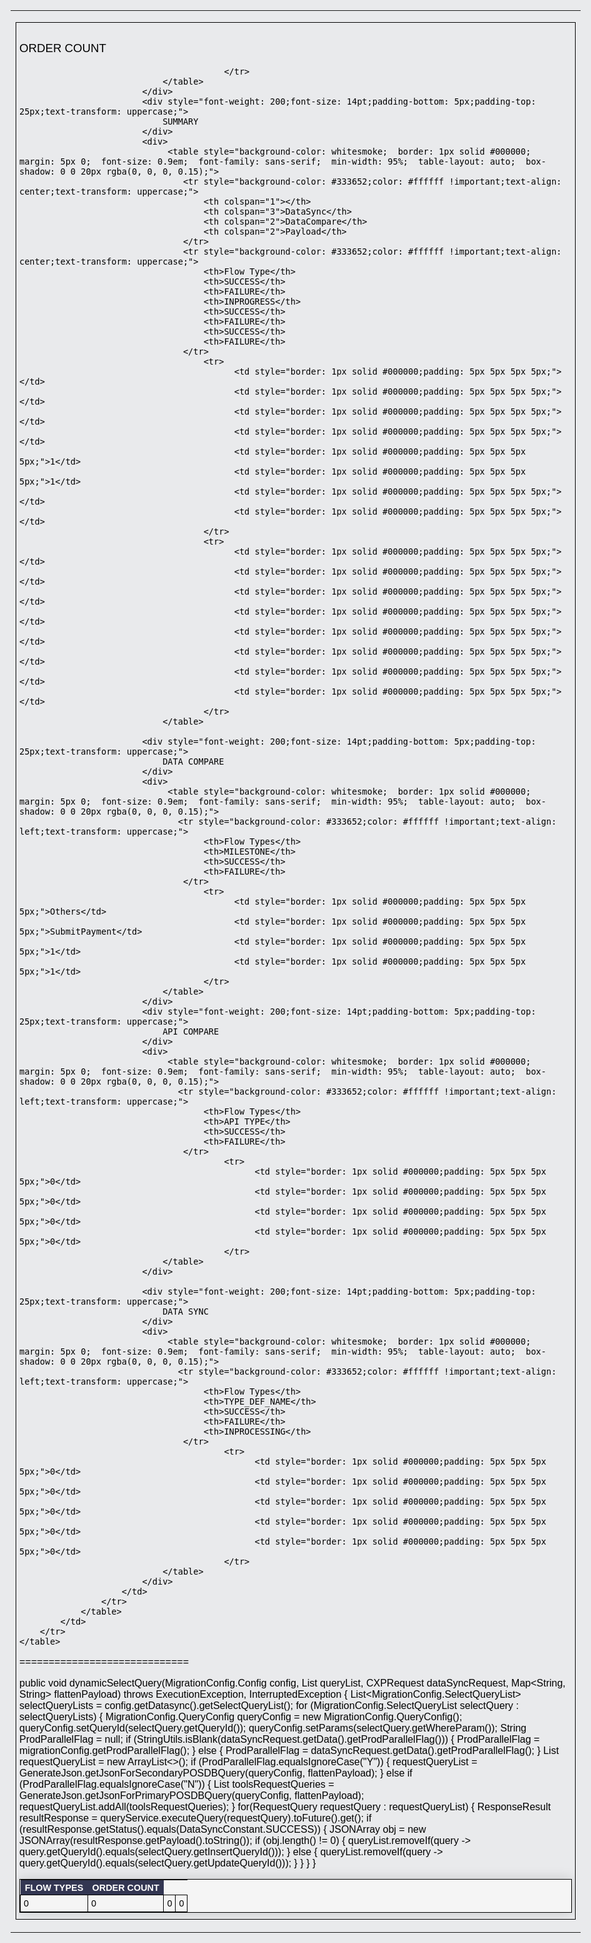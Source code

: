 <html xmlns="http://www.w3.org/1999/xhtml">

<head>
    <meta http-equiv="Content-Type" content="text/html; charset=UTF-8" />
    <title>Daily Report</title>
</head>

<body style="color: #000000; font-family: Arial, sans-serif; background: #E9EAEC; padding-left: 25px; min-width: 95%;">
    <table>
        <tr>
              <td>
                <table >
                    <tr>
                          <td style="border: 1px solid #000000;padding: 5px 5px 5px 5px;">
                            <div style="font-weight: 200;font-size: 14pt;padding-bottom: 5px;padding-top: 25px;text-transform: uppercase;">
							 ORDER COUNT
                            </div>
                            <div>
                                 <table style="background-color: whitesmoke;  border: 1px solid #000000;  margin: 5px 0;  font-size: 0.9em;  font-family: sans-serif;  min-width: 95%;  table-layout: auto;  box-shadow: 0 0 20px rgba(0, 0, 0, 0.15);">
                                   <tr style="background-color: #333652;color: #ffffff !important;text-align: left;text-transform: uppercase;">
                                        <th>Flow Types</th>
                                        <th>ORDER COUNT</th>
                                    </tr>
                                                                                <tr>
                                                  <td style="border: 1px solid #000000;padding: 5px 5px 5px 5px;">0</td>
                                                  <td style="border: 1px solid #000000;padding: 5px 5px 5px 5px;">0</td>
                                                  <td style="border: 1px solid #000000;padding: 5px 5px 5px 5px;">0</td>
                                                  <td style="border: 1px solid #000000;padding: 5px 5px 5px 5px;">0</td>

                                            </tr>
                                </table>
                            </div>
                            <div style="font-weight: 200;font-size: 14pt;padding-bottom: 5px;padding-top: 25px;text-transform: uppercase;">
                                SUMMARY
                            </div>
                            <div>
                                 <table style="background-color: whitesmoke;  border: 1px solid #000000;  margin: 5px 0;  font-size: 0.9em;  font-family: sans-serif;  min-width: 95%;  table-layout: auto;  box-shadow: 0 0 20px rgba(0, 0, 0, 0.15);">
                                    <tr style="background-color: #333652;color: #ffffff !important;text-align: center;text-transform: uppercase;">
                                        <th colspan="1"></th>
                                        <th colspan="3">DataSync</th>
                                        <th colspan="2">DataCompare</th>
                                        <th colspan="2">Payload</th>
                                    </tr>
                                    <tr style="background-color: #333652;color: #ffffff !important;text-align: center;text-transform: uppercase;">
                                        <th>Flow Type</th>
                                        <th>SUCCESS</th>
                                        <th>FAILURE</th>
                                        <th>INPROGRESS</th>
                                        <th>SUCCESS</th>
                                        <th>FAILURE</th>
                                        <th>SUCCESS</th>
                                        <th>FAILURE</th>
                                    </tr>
                                        <tr>
                                              <td style="border: 1px solid #000000;padding: 5px 5px 5px 5px;"></td>
                                              <td style="border: 1px solid #000000;padding: 5px 5px 5px 5px;"></td>
                                              <td style="border: 1px solid #000000;padding: 5px 5px 5px 5px;"></td>
                                              <td style="border: 1px solid #000000;padding: 5px 5px 5px 5px;"></td>
                                              <td style="border: 1px solid #000000;padding: 5px 5px 5px 5px;">1</td>
                                              <td style="border: 1px solid #000000;padding: 5px 5px 5px 5px;">1</td>
                                              <td style="border: 1px solid #000000;padding: 5px 5px 5px 5px;"></td>
                                              <td style="border: 1px solid #000000;padding: 5px 5px 5px 5px;"></td>
                                        </tr>
                                        <tr>
                                              <td style="border: 1px solid #000000;padding: 5px 5px 5px 5px;"></td>
                                              <td style="border: 1px solid #000000;padding: 5px 5px 5px 5px;"></td>
                                              <td style="border: 1px solid #000000;padding: 5px 5px 5px 5px;"></td>
                                              <td style="border: 1px solid #000000;padding: 5px 5px 5px 5px;"></td>
                                              <td style="border: 1px solid #000000;padding: 5px 5px 5px 5px;"></td>
                                              <td style="border: 1px solid #000000;padding: 5px 5px 5px 5px;"></td>
                                              <td style="border: 1px solid #000000;padding: 5px 5px 5px 5px;"></td>
                                              <td style="border: 1px solid #000000;padding: 5px 5px 5px 5px;"></td>
                                        </tr>
                                </table>
                            
                            <div style="font-weight: 200;font-size: 14pt;padding-bottom: 5px;padding-top: 25px;text-transform: uppercase;">
                                DATA COMPARE
                            </div>
                            <div>
                                 <table style="background-color: whitesmoke;  border: 1px solid #000000;  margin: 5px 0;  font-size: 0.9em;  font-family: sans-serif;  min-width: 95%;  table-layout: auto;  box-shadow: 0 0 20px rgba(0, 0, 0, 0.15);">
                                   <tr style="background-color: #333652;color: #ffffff !important;text-align: left;text-transform: uppercase;">
                                        <th>Flow Types</th>
                                        <th>MILESTONE</th>
                                        <th>SUCCESS</th>
                                        <th>FAILURE</th>
                                    </tr>
                                        <tr>
                                              <td style="border: 1px solid #000000;padding: 5px 5px 5px 5px;">Others</td>
                                              <td style="border: 1px solid #000000;padding: 5px 5px 5px 5px;">SubmitPayment</td>
                                              <td style="border: 1px solid #000000;padding: 5px 5px 5px 5px;">1</td>
                                              <td style="border: 1px solid #000000;padding: 5px 5px 5px 5px;">1</td>
                                        </tr>
                                </table>
                            </div>
                            <div style="font-weight: 200;font-size: 14pt;padding-bottom: 5px;padding-top: 25px;text-transform: uppercase;">
                                API COMPARE
                            </div>
                            <div>
                                 <table style="background-color: whitesmoke;  border: 1px solid #000000;  margin: 5px 0;  font-size: 0.9em;  font-family: sans-serif;  min-width: 95%;  table-layout: auto;  box-shadow: 0 0 20px rgba(0, 0, 0, 0.15);">
                                   <tr style="background-color: #333652;color: #ffffff !important;text-align: left;text-transform: uppercase;">
                                        <th>Flow Types</th>
                                        <th>API TYPE</th>
                                        <th>SUCCESS</th>
                                        <th>FAILURE</th>
                                    </tr>
                                            <tr>
                                                  <td style="border: 1px solid #000000;padding: 5px 5px 5px 5px;">0</td>
                                                  <td style="border: 1px solid #000000;padding: 5px 5px 5px 5px;">0</td>
                                                  <td style="border: 1px solid #000000;padding: 5px 5px 5px 5px;">0</td>
                                                  <td style="border: 1px solid #000000;padding: 5px 5px 5px 5px;">0</td>
                                            </tr>
                                </table>
                            </div>
                            
                            <div style="font-weight: 200;font-size: 14pt;padding-bottom: 5px;padding-top: 25px;text-transform: uppercase;">
                                DATA SYNC
                            </div>
                            <div>
                                 <table style="background-color: whitesmoke;  border: 1px solid #000000;  margin: 5px 0;  font-size: 0.9em;  font-family: sans-serif;  min-width: 95%;  table-layout: auto;  box-shadow: 0 0 20px rgba(0, 0, 0, 0.15);">
                                   <tr style="background-color: #333652;color: #ffffff !important;text-align: left;text-transform: uppercase;">
                                        <th>Flow Types</th>
                                        <th>TYPE_DEF_NAME</th>
                                        <th>SUCCESS</th>
                                        <th>FAILURE</th>
                                        <th>INPROCESSING</th>
                                    </tr>
                                            <tr>
                                                  <td style="border: 1px solid #000000;padding: 5px 5px 5px 5px;">0</td>
                                                  <td style="border: 1px solid #000000;padding: 5px 5px 5px 5px;">0</td>
                                                  <td style="border: 1px solid #000000;padding: 5px 5px 5px 5px;">0</td>
                                                  <td style="border: 1px solid #000000;padding: 5px 5px 5px 5px;">0</td>
                                                  <td style="border: 1px solid #000000;padding: 5px 5px 5px 5px;">0</td>
                                            </tr>
                                </table>
                            </div>
                        </td>
                    </tr>
                </table>
            </td>
        </tr>
    </table>
</body>

</html>


=============================

public void dynamicSelectQuery(MigrationConfig.Config config, List<Query> queryList,
                                   CXPRequest<DataSyncRequest> dataSyncRequest, Map<String, String> flattenPayload) throws ExecutionException, InterruptedException {
        List<MigrationConfig.SelectQueryList> selectQueryLists = config.getDatasync().getSelectQueryList();
        for (MigrationConfig.SelectQueryList selectQuery : selectQueryLists) {
            MigrationConfig.QueryConfig queryConfig = new MigrationConfig.QueryConfig();
            queryConfig.setQueryId(selectQuery.getQueryId());
            queryConfig.setParams(selectQuery.getWhereParam());
            String ProdParallelFlag = null;
            if (StringUtils.isBlank(dataSyncRequest.getData().getProdParallelFlag())) {
                ProdParallelFlag = migrationConfig.getProdParallelFlag();
            } else {
                ProdParallelFlag = dataSyncRequest.getData().getProdParallelFlag();
            }
            List<RequestQuery> requestQueryList  = new ArrayList<>();
            if (ProdParallelFlag.equalsIgnoreCase("Y")) {
                requestQueryList = GenerateJson.getJsonForSecondaryPOSDBQuery(queryConfig, flattenPayload);
            } else if (ProdParallelFlag.equalsIgnoreCase("N")) {
                List<ToolsRequestQuery> toolsRequestQueries = GenerateJson.getJsonForPrimaryPOSDBQuery(queryConfig, flattenPayload);
                requestQueryList.addAll(toolsRequestQueries);
            }
            for(RequestQuery requestQuery : requestQueryList) {
                ResponseResult resultResponse = queryService.executeQuery(requestQuery).toFuture().get();
                if (resultResponse.getStatus().equals(DataSyncConstant.SUCCESS)) {
                    JSONArray obj = new JSONArray(resultResponse.getPayload().toString());
                    if (obj.length() != 0) {
                        queryList.removeIf(query -> query.getQueryId().equals(selectQuery.getInsertQueryId()));
                    } else {
                        queryList.removeIf(query -> query.getQueryId().equals(selectQuery.getUpdateQueryId()));
                    }
                }
            }
        }
